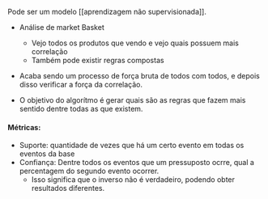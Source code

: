 Pode ser um modelo [[aprendizagem não supervisionada]].


- Análise de market Basket 
	- Vejo todos os produtos que vendo e vejo quais possuem mais correlação
	- Também pode existir regras compostas


- Acaba sendo um processo de força bruta de todos com todos, e depois disso verificar a força da correlação.
- O objetivo do algorítmo é gerar quais são as regras que fazem mais sentido dentre todas as que existem.


#### Métricas: 
- Suporte:  quantidade de vezes que há um certo evento em todas os eventos da base
- Confiança: Dentre todos os eventos que um pressuposto ocrre, qual a percentagem do segundo evento ocorrer.
	- Isso significa que o inverso não é verdadeiro, podendo obter resultados diferentes.
